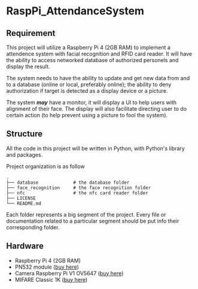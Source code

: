# RaspPi_AttendanceSystem

## Requirement

This project will utilize a Raspberry Pi 4 (2GB RAM) to implement a attendence system with facial recognition and RFID card reader. It will have the ability to access networked database of authorized personels and display the result.

The system needs to have the ability to update and get new data from and to a database (online or local, preferably online); the ability to deny authorization if target is detected as a display device or a picture.

The system ***may*** have a monitor, it will display a UI to help users with alignment of their face. The display will also facilitate directing user to do certain action (to help prevent using a picture to fool the system).

## Structure

All the code in this project will be written in Python, with Python's library and packages. 

Project organization is as follow
```
.
├── database             # the database folder
├── face_recognition     # the face recognition folder
├── nfc                  # the nfc card reader folder
├── LICENSE
└── README.md
```

Each folder represents a big segment of the project. Every file or documentation related to a particular segment should be put info their corresponding folder.

## Hardware

- Raspberry Pi 4 (2GB RAM)
- PN532 module ([buy here](https://hshop.vn/products/mach-rfid-nfc-13-56mhz-pn532))
- Camera Raspberry Pi V1 OV5647 ([buy here](https://hshop.vn/products/camera-raspberry-pi))
- MIFARE Classic 1K ([buy here](https://hshop.vn/products/the-nhua-nfc-philips-s50rfid-13-56-mhz))
